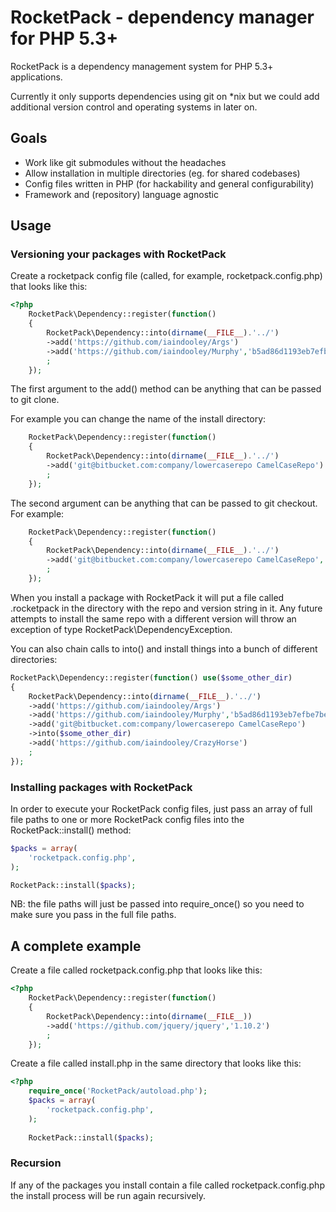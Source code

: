 # RocketPack - dependency manager for PHP 5.3+

RocketPack is a dependency management system for PHP 5.3+ applications.

Currently it only supports dependencies using git on *nix but we could add
additional version control and operating systems in later on.

## Goals

 * Work like git submodules without the headaches
 * Allow installation in multiple directories (eg. for shared codebases)
 * Config files written in PHP (for hackability and general configurability)
 * Framework and (repository) language agnostic

## Usage

### Versioning your packages with RocketPack

Create a rocketpack config file (called, for example, rocketpack.config.php) that looks like this:

```php
<?php
    RocketPack\Dependency::register(function()
    {
        RocketPack\Dependency::into(dirname(__FILE__).'../')
        ->add('https://github.com/iaindooley/Args')
        ->add('https://github.com/iaindooley/Murphy','b5ad86d1193eb7efbe7be3ba26ff5b4e5a0476d4')
        ;
    });
```

The first argument to the add() method can be anything that can be passed to git clone.

For example you can change the name of the install directory:

```php
    RocketPack\Dependency::register(function()
    {
        RocketPack\Dependency::into(dirname(__FILE__).'../')
        ->add('git@bitbucket.com:company/lowercaserepo CamelCaseRepo')
        ;
    });
```

The second argument can be anything that can be passed to git checkout. For example:

```php
    RocketPack\Dependency::register(function()
    {
        RocketPack\Dependency::into(dirname(__FILE__).'../')
        ->add('git@bitbucket.com:company/lowercaserepo CamelCaseRepo','-b some-branch origin/some-branch')
        ;
    });
```

When you install a package with RocketPack it will put a file called .rocketpack in the directory
with the repo and version string in it. Any future attempts to install the same repo with a 
different version will throw an exception of type RocketPack\DependencyException.

You can also chain calls to into() and install things into a bunch of different directories:


```php
RocketPack\Dependency::register(function() use($some_other_dir)
{
    RocketPack\Dependency::into(dirname(__FILE__).'../')
    ->add('https://github.com/iaindooley/Args')
    ->add('https://github.com/iaindooley/Murphy','b5ad86d1193eb7efbe7be3ba26ff5b4e5a0476d4')
    ->add('git@bitbucket.com:company/lowercaserepo CamelCaseRepo')
    ->into($some_other_dir)
    ->add('https://github.com/iaindooley/CrazyHorse')
    ;
});
```

### Installing packages with RocketPack

In order to execute your RocketPack config files, just pass an array of full file paths
to one or more RocketPack config files into the RocketPack::install() method:

```php
$packs = array(
    'rocketpack.config.php',
);

RocketPack::install($packs);
```

NB: the file paths will just be passed into require_once() so you need to make sure
you pass in the full file paths.

## A complete example

Create a file called rocketpack.config.php that looks like this:

```php
<?php
    RocketPack\Dependency::register(function()
    {
        RocketPack\Dependency::into(dirname(__FILE__))
        ->add('https://github.com/jquery/jquery','1.10.2')
        ;
    });
```
Create a file called install.php in the same directory that looks like this:

```php
<?php
    require_once('RocketPack/autoload.php');
    $packs = array(
        'rocketpack.config.php',
    );
    
    RocketPack::install($packs);
```

### Recursion

If any of the packages you install contain a file called rocketpack.config.php the install
process will be run again recursively.

